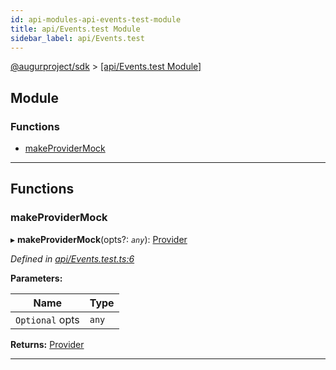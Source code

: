 ```yaml
---
id: api-modules-api-events-test-module
title: api/Events.test Module
sidebar_label: api/Events.test
---
```


[@augurproject/sdk](api-readme.md) > [[api/Events.test Module]](api-modules-api-events-test-module.md)

## Module

### Functions

* [makeProviderMock](api-modules-api-events-test-module.md#makeprovidermock)

---

## Functions

<a id="makeprovidermock"></a>

###  makeProviderMock

▸ **makeProviderMock**(opts?: *`any`*): [Provider](api-interfaces-ethereum-provider-provider.md)

*Defined in [api/Events.test.ts:6](https://github.com/AugurProject/augur/blob/06e47ad207/packages/augur-sdk/src/api/Events.test.ts#L6)*

**Parameters:**

| Name | Type |
| ------ | ------ |
| `Optional` opts | `any` |

**Returns:** [Provider](api-interfaces-ethereum-provider-provider.md)

___

